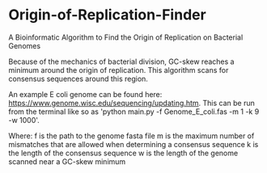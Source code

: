 # Origin-of-Replication-Finder
A Bioinformatic Algorithm to Find the Origin of Replication on Bacterial Genomes

Because of the mechanics of bacterial division, GC-skew reaches a minimum around the origin of replication. This algorithm scans for consensus sequences around this region.

An example E coli genome can be found here: https://www.genome.wisc.edu/sequencing/updating.htm. This can be run from the terminal like so as 'python main.py -f Genome_E_coli.fas -m 1 -k 9 -w 1000'.

Where:
f is the path to the genome fasta file
m is the maximum number of mismatches that are allowed when determining a consensus sequence
k is the length of the consensus sequence
w is the length of the genome scanned near a GC-skew minimum
